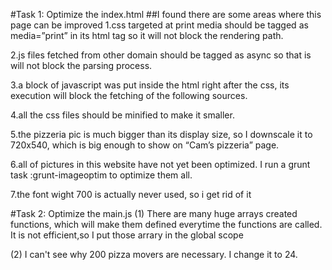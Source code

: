 #Task 1: Optimize the index.html
##I found there are some areas where this page can be improved
1.css targeted at print media should be tagged as media=”print” in its html tag so it will not block the rendering path.

2.js files fetched from other domain should be tagged as async so that is will not block the parsing process.

3.a block of javascript was put inside the html right after the css, its execution will block the fetching of the following sources.

4.all the css files should be minified to make it smaller.

5.the pizzeria pic is much bigger than its display size, so I downscale it to 720x540, which is big enough to show on “Cam’s pizzeria” page.

6.all of pictures in this website have not yet been optimized. I run a grunt task :grunt-imageoptim to optimize them all.

7.the font wight 700 is actually never used, so i get rid of it

#Task 2: Optimize the main.js
(1) There are many huge arrays created functions, which will make them defined everytime the functions are called. It is not efficient,so I put those arrary in the global scope

(2) I can't see why 200 pizza movers are necessary. I change it to 24.
